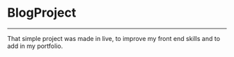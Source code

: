# BlogProject

---

That simple project was made in live, to improve my front end skills and to add in my portfolio.


